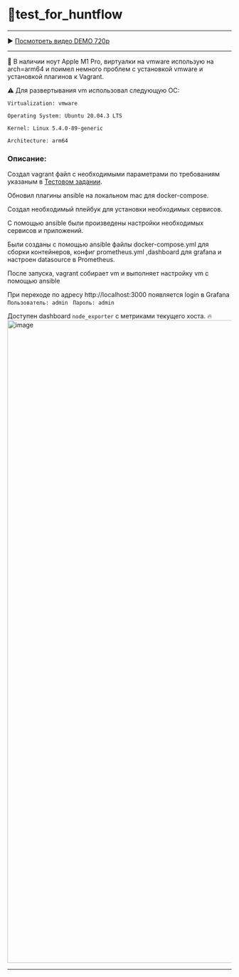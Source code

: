 # 🚀test_for_huntflow
---

▶️ [Посмотреть видео DEMO 720p](https://drive.google.com/file/d/1nBMxYcqlcSut2S_RSVHFmPwrQj1Ly5FU/view?usp=sharing)

---
💬 В наличии ноут Apple M1 Pro, виртуалки на vmware использую на arch=arm64
и поимел немного проблем с установкой vmware и установкой плагинов к Vagrant.

⚠️
Для развертывания vm использовал следующую ОС:

```Virtualization: vmware```

```Operating System: Ubuntu 20.04.3 LTS```

```Kernel: Linux 5.4.0-89-generic```

```Architecture: arm64```

### Описание:

Создал vagrant файл с необходимыми параметрами по требованиям указаным в [Тестовом задании](https://github.com/huntflow/devops-test). 

Обновил плагины ansible на локальном mac для docker-compose.

Создал необходимый плейбук для установки необходимых сервисов.

С помощью ansible были произведены настройки необходимых сервисов и приложений.

Были созданы c помощью ansible файлы docker-compose.yml для сборки контейнеров, конфиг prometheus.yml ,dashboard для grafana и настроен datasource в Prometheus.

После запуска, vagrant собирает vm и выполняет настройку vm  c помощью ansible

При переходе по адресу http://localhost:3000 появляется login в Grafana 
```Пользователь: admin ```
```Пароль: admin```

Доступен dashboard `node_exporter` с метриками текущего хоста.
🔥 
<img width="1444" alt="image" src="https://github.com/user-attachments/assets/79ac5e80-f4ec-4821-8615-5b875f14d7eb" />

---



